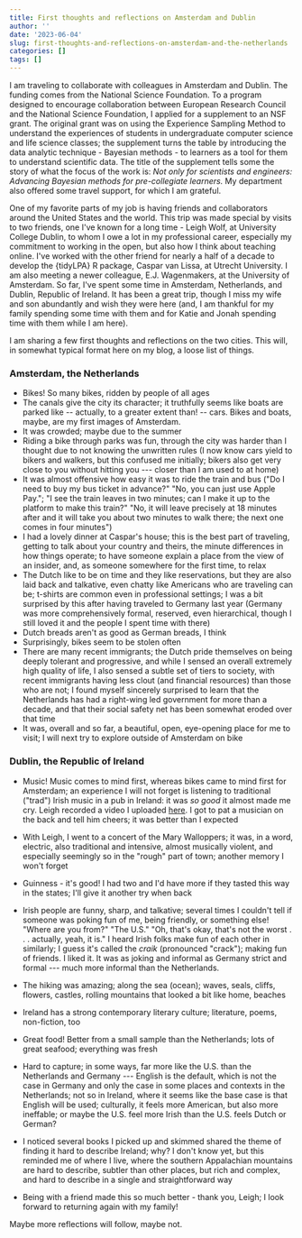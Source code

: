 ```yaml
---
title: First thoughts and reflections on Amsterdam and Dublin
author: ''
date: '2023-06-04'
slug: first-thoughts-and-reflections-on-amsterdam-and-the-netherlands
categories: []
tags: []
---
```


I am traveling to collaborate with colleagues in Amsterdam and Dublin. The funding comes from the National Science Foundation. To a program designed to encourage collaboration between European Research Council and the National Science Foundation, I applied for a supplement to an NSF grant. The original grant was on using the Experience Sampling Method to understand the experiences of students in undergraduate computer science and life science classes; the supplement turns the table by introducing the data analytic technique - Bayesian methods - to learners as a tool for them to understand scientific data. The title of the supplement tells some the story of what the focus of the work is: *Not only for scientists and engineers: Advancing Bayesian methods for pre-collegiate learners.* My department also offered some travel support, for which I am grateful.

One of my favorite parts of my job is having friends and collaborators around the United States and the world. This trip was made special by visits to two friends, one I've known for a long time - Leigh Wolf, at University College Dublin, to whom I owe a lot in my professional career, especially my commitment to working in the open, but also how I think about teaching online. I've worked with the other friend for nearly a half of a decade to develop the {tidyLPA} R package, Caspar van Lissa, at Utrecht University. I am also meeting a newer colleague, E.J. Wagenmakers, at the University of Amsterdam. So far, I've spent some time in Amsterdam, Netherlands, and Dublin, Republic of Ireland. It has been a great trip, though I miss my wife and son abundantly and wish they were here (and, I am thankful for my family spending some time with them and for Katie and Jonah spending time with them while I am here). 

I am sharing a few first thoughts and reflections on the two cities. This will, in somewhat typical format here on my blog, a loose list of things.

### Amsterdam, the Netherlands

- Bikes! So many bikes, ridden by people of all ages
- The canals give the city its character; it truthfully seems like boats are parked like -- actually, to a greater extent than! -- cars. Bikes and boats, maybe, are my first images of Amsterdam.
- It was crowded; maybe due to the summer
- Riding a bike through parks was fun, through the city was harder than I thought due to not knowing the unwritten rules (I now know cars yield to bikers and walkers, but this confused me initially; bikers also get very close to you without hitting you --- closer than I am used to at home)
- It was almost offensive how easy it was to ride the train and bus ("Do I need to buy my bus ticket in advance?" "No, you can just use Apple Pay."; "I see the train leaves in two minutes; can I make it up to the platform to make this train?" "No, it will leave precisely at 18 minutes after and it will take you about two minutes to walk there; the next one comes in four minutes")
- I had a lovely dinner at Caspar's house; this is the best part of traveling, getting to talk about your country and theirs, the minute differences in how things operate; to have someone explain a place from the view of an insider, and, as someone somewhere for the first time, to relax
- The Dutch like to be on time and they like reservations, but they are also laid back and talkative, even chatty like Americans who are traveling can be; t-shirts are common even in professional settings; I was a bit surprised by this after having traveled to Germany last year (Germany was more comprehensively formal, reserved, even hierarchical, though I still loved it and the people I spent time with there)
- Dutch breads aren't as good as German breads, I think
- Surprisingly, bikes seem to be stolen often
- There are many recent immigrants; the Dutch pride themselves on being deeply tolerant and progressive, and while I sensed an overall extremely high quality of life, I also sensed a subtle set of tiers to society, with recent immigrants having less clout (and financial resources) than those who are not; I found myself sincerely surprised to learn that the Netherlands has had a right-wing led government for more than a decade, and that their social safety net has been somewhat eroded over that time 
- It was, overall and so far, a beautiful, open, eye-opening place for me to visit; I will next try to explore outside of Amsterdam on bike

### Dublin, the Republic of Ireland

- Music! Music comes to mind first, whereas bikes came to mind first for Amsterdam; an experience I will not forget is listening to traditional ("trad") Irish music in a pub in Ireland: it was _so good_ it almost made me cry. Leigh recorded a video I uploaded [here](https://youtube.com/shorts/oNaqO8NuGU0?feature=share). I got to pat a musician on the back and tell him cheers; it was better than I expected



- With Leigh, I went to a concert of the Mary Walloppers; it was, in a word, electric, also traditional and intensive, almost musically violent, and especially seemingly so in the "rough" part of town; another memory I won't forget
- Guinness - it's good! I had two and I'd have more if they tasted this way in the states; I'll give it another try when back
- Irish people are funny, sharp, and talkative; several times I couldn't tell if someone was poking fun of me, being friendly, or something else! "Where are you from?" "The U.S." "Oh, that's okay, that's not the worst . . . actually, yeah, it is." I heard Irish folks make fun of each other in similarly; I guess it's called the _craik_ (pronounced "crack"); making fun of friends. I liked it. It was as joking and informal as Germany strict and formal --- much more informal than the Netherlands. 
- The hiking was amazing; along the sea (ocean); waves, seals, cliffs, flowers, castles, rolling mountains that looked a bit like home, beaches
- Ireland has a strong contemporary literary culture; literature, poems, non-fiction, too
- Great food! Better from a small sample than the Netherlands; lots of great seafood; everything was fresh
- Hard to capture; in some ways, far more like the U.S. than the Netherlands and Germany --- English is the default, which is not the case in Germany and only the case in some places and contexts in the Netherlands; not so in Ireland, where it seems like the base case is that English will be used; culturally, it feels more American, but also more ineffable; or maybe the U.S. feel more Irish than the U.S. feels Dutch or German? 
- I noticed several books I picked up and skimmed shared the theme of finding it hard to describe Ireland; why? I don't know yet, but this reminded me of where I live, where the southern Appalachian mountains are hard to describe, subtler than other places, but rich and complex, and hard to describe in a single and straightforward way
- Being with a friend made this so much better - thank you, Leigh; I look forward to returning again with my family!

Maybe more reflections will follow, maybe not.